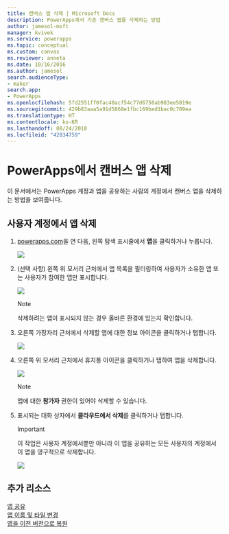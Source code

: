 ```yaml
---
title: 캔버스 앱 삭제 | Microsoft Docs
description: PowerApps에서 기존 캔버스 앱을 삭제하는 방법
author: jamesol-msft
manager: kvivek
ms.service: powerapps
ms.topic: conceptual
ms.custom: canvas
ms.reviewer: anneta
ms.date: 10/16/2016
ms.author: jamesol
search.audienceType:
- maker
search.app:
- PowerApps
ms.openlocfilehash: 5fd2551ff0fac40acf54c77d6750ab983ee5819e
ms.sourcegitcommit: 429b83aaa5a91d5868e1fbc169bed1bac0c709ea
ms.translationtype: HT
ms.contentlocale: ko-KR
ms.lasthandoff: 08/24/2018
ms.locfileid: "42834759"
---
```

# <a name="delete-a-canvas-app-from-powerapps"></a>PowerApps에서 캔버스 앱 삭제
이 문서에서는 PowerApps 계정과 앱을 공유하는 사람의 계정에서 캔버스 앱을 삭제하는 방법을 보여줍니다.

## <a name="delete-an-app-from-your-account"></a>사용자 계정에서 앱 삭제
1. [powerapps.com](https://web.powerapps.com?utm_source=padocs&utm_medium=linkinadoc&utm_campaign=referralsfromdoc)을 연 다음, 왼쪽 탐색 표시줄에서 **앱**을 클릭하거나 누릅니다.
   
    ![](./media/delete-app/file-apps.png)
2. (선택 사항) 왼쪽 위 모서리 근처에서 앱 목록을 필터링하여 사용자가 소유한 앱 또는 사용자가 참여한 앱만 표시합니다.
   
    ![](./media/delete-app/filter-list.png)
   
    > [!NOTE]
   > 삭제하려는 앱이 표시되지 않는 경우 올바른 환경에 있는지 확인합니다.
3. 오른쪽 가장자리 근처에서 삭제할 앱에 대한 정보 아이콘을 클릭하거나 탭합니다.
   
    ![](./media/delete-app/app-options.png)
4. 오른쪽 위 모서리 근처에서 휴지통 아이콘을 클릭하거나 탭하여 앱을 삭제합니다.
   
    ![](./media/delete-app/delete-icon.png)
   
    > [!NOTE]
   > 앱에 대한 **참가자** 권한이 있어야 삭제할 수 있습니다.
5. 표시되는 대화 상자에서 **클라우드에서 삭제**를 클릭하거나 탭합니다.  
   
    > [!IMPORTANT]
   > 이 작업은 사용자 계정에서뿐만 아니라 이 앱을 공유하는 모든 사용자의 계정에서 이 앱을 영구적으로 삭제합니다.
   
    ![](./media/delete-app/delete-button.png)

## <a name="more-resources"></a>추가 리소스
[앱 공유](share-app.md)  
[앱 이름 및 타일 변경](set-name-tile.md)  
[앱을 이전 버전으로 복원](restore-an-app.md)  

